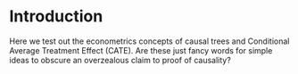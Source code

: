 # Introduction

Here we test out the econometrics concepts of causal trees and Conditional Average Treatment Effect (CATE). Are these just fancy words for simple ideas to obscure an overzealous claim to proof of causality?
